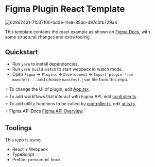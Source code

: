# Figma Plugin React Template

![62862431-71537f00-bd0e-11e9-85db-d97c0fb729a4](https://user-images.githubusercontent.com/16322616/62862692-46b5f600-bd0f-11e9-93b0-75955d1de8f3.png)

This template contains the react example as shown on [Figma Docs](https://www.figma.com/plugin-docs/intro/), with some structural changes and extra tooling.

## Quickstart

- Run `yarn` to install dependencies.
- Run `yarn build:watch` to start webpack in watch mode.
- Open `Figma` -> `Plugins` -> `Development` -> `Import plugin from manifest...` and choose `manifest.json` file from this repo.

⭐ To change the UI of plugin, edit [App.tsx](./src/app/components/App.tsx).  
⭐ To add workflows that interact with Figma API, edit [controller.ts](./src/plugin/controller.ts).  
⭐ To add utility functions to be called by [controller.ts](./src/plugin/controller.ts), edit [utils.ts](./src/plugin/utils.ts).  
⭐ Figma API Docs [Figma API Overview](https://www.figma.com/plugin-docs/api/api-overview/).

## Toolings

This repo is using:

- React + Webpack
- TypeScript
- Prettier precommit hook


